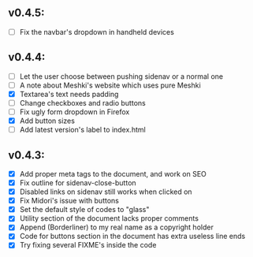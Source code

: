 ## v0.4.5:
  - [ ] Fix the navbar's dropdown in handheld devices

## v0.4.4:
  - [ ] Let the user choose between pushing sidenav or a normal one
  - [ ] A note about Meshki's website which uses pure Meshki
  - [x] Textarea's text needs padding
  - [ ] Change checkboxes and radio buttons
  - [ ] Fix ugly form dropdown in Firefox
  - [x] Add button sizes
  - [ ] Add latest version's label to index.html

## v0.4.3:
  - [x] Add proper meta tags to the document, and work on SEO
  - [x] Fix outline for sidenav-close-button
  - [x] Disabled links on sidenav still works when clicked on
  - [x] Fix Midori's issue with buttons
  - [x] Set the default style of codes to "glass"
  - [x] Utility section of the document lacks proper comments
  - [x] Append (Borderliner) to my real name as a copyright holder
  - [x] Code for buttons section in the document has extra useless line ends
  - [x] Try fixing several FIXME's inside the code
